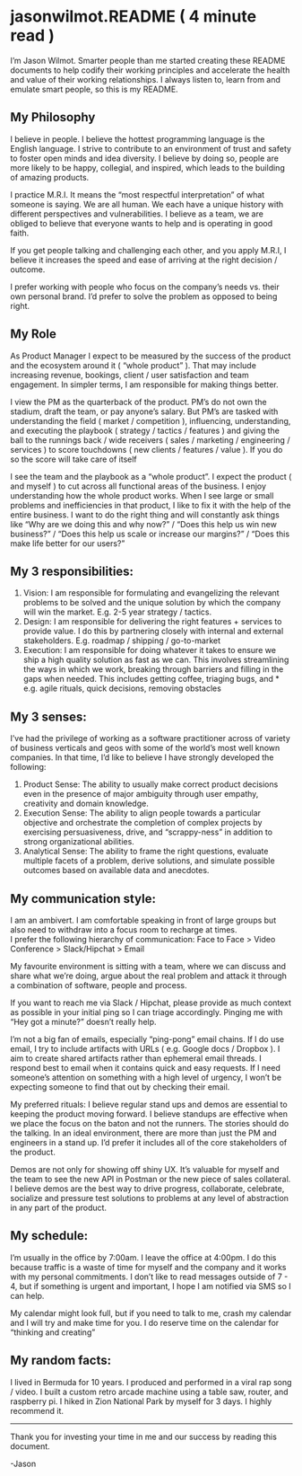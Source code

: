 # jasonwilmot.README ( 4 minute read )

I’m Jason Wilmot.  Smarter people than me started creating these README documents to help codify their working principles and accelerate the health and value of their working relationships.  I always listen to, learn from and emulate smart people, so this is my README.  
 
## My Philosophy
I believe in people.  I believe the hottest programming language is the English language.  I strive to contribute to an environment of trust and safety to foster open minds and idea diversity.  I believe by doing so, people are more likely to be happy, collegial, and inspired, which leads to the building of amazing products.
 
I practice M.R.I.  It means the “most respectful interpretation” of what someone is saying.   We are all human. We each have a unique history with different perspectives and vulnerabilities.  I believe as a team, we are obliged to believe that everyone wants to help and is operating in good faith.  

If you get people talking and challenging each other, and you apply M.R.I, I believe it increases the speed and ease of arriving at the right decision / outcome. 

I prefer working with people who focus on the company’s needs vs. their own personal brand.  I’d prefer to solve the problem as opposed to being right.

## My Role
As Product Manager I expect to be measured by the success of the product and the ecosystem around it ( “whole product” ).  That may include increasing revenue, bookings, client / user satisfaction and team engagement.  In simpler terms, I am responsible for making things better.   

I view the PM as the quarterback of the product.  PM’s do not own the stadium, draft the team, or pay anyone’s salary.  But PM’s are tasked with understanding the field ( market / competition ), influencing, understanding, and executing the playbook ( strategy / tactics / features ) and giving the ball to the runnings back / wide receivers ( sales / marketing / engineering / services ) to score touchdowns ( new clients / features / value ).   If you do so the score will take care of itself  
 
I see the team and the playbook as a “whole product”.  I expect the  product ( and myself ) to cut across all functional areas of the business.  I enjoy understanding how the whole product works. When I see large or small problems and inefficiencies in that product, I like to fix it with the help of the entire business. I want to do the right thing and will constantly ask things like “Why are we doing this and why now?” /  “Does this help us win new business?” /  “Does this help us scale or increase our margins?”  / “Does this make life better for our users?”
 
## My 3 responsibilities: 
1. Vision:  I am responsible for formulating and evangelizing the relevant problems to be solved and the unique solution by which the company will win the market.  E.g. 2-5 year strategy / tactics.
2. Design:  I am responsible for delivering the right features + services to provide value.  I do this by partnering closely with internal and external stakeholders.  E.g. roadmap / shipping / go-to-market
3. Execution:  I am responsible for doing whatever it takes to ensure we ship a high quality solution as fast as we can.  This involves streamlining the ways in which we work, breaking through barriers and filling in the gaps when needed.   This includes getting coffee, triaging bugs, and *  e.g. agile rituals, quick decisions, removing obstacles
 
## My 3 senses:
I’ve had the privilege of working as a software practitioner across of variety of business verticals and geos with some of the world’s most well known companies.  In that time, I’d like to believe I have strongly developed the following:  

1. Product Sense:  The ability to usually make correct product decisions even in the presence of major ambiguity through user empathy, creativity and domain knowledge. 
2. Execution Sense:  The ability to align people towards a particular objective and orchestrate the completion of complex projects by exercising persuasiveness, drive, and “scrappy-ness” in addition to strong organizational abilities.  
3. Analytical Sense:  The ability to frame the right questions, evaluate multiple facets of a problem, derive solutions, and simulate possible outcomes based on available data and anecdotes. 
 
## My communication style:  
I am an ambivert.  I am comfortable speaking in front of large groups but also need to withdraw into a focus room to recharge at times.  
I prefer the following hierarchy of communication:  Face to Face > Video Conference > Slack/Hipchat > Email 

My favourite environment is sitting with a team, where we can discuss and share what we’re doing, argue about the real problem and attack it through a combination of software, people and process.

If you want to reach me via Slack / Hipchat, please provide as much context as possible in your initial ping so I can triage accordingly.  Pinging me with “Hey got a minute?” doesn’t really help.

I’m not a big fan of emails, especially “ping-pong” email chains. If I do use email, I try to include artifacts with URLs ( e.g. Google docs / Dropbox ). I aim to create shared artifacts rather than ephemeral email threads.  I respond best to email when it contains quick and easy requests.   If I need someone’s attention on something with a high level of urgency, I won’t be expecting someone to find that out by checking their email.

My preferred rituals: I believe regular stand ups and demos are essential to keeping the product moving forward.  I believe standups are effective when we place the focus on the baton and not the runners.  The stories should do the talking.  In an ideal environment, there are more than just the PM and engineers in a stand up.  I’d prefer it includes all of the core stakeholders of the product.  

Demos are not only for showing off shiny UX.  It’s valuable for myself and the team to see the new API in Postman or the new piece of sales collateral.  I believe demos are the best way to drive progress, collaborate, celebrate, socialize and pressure test solutions to problems at any level of abstraction in any part of the product.
 
## My schedule:    
I’m usually in the office by 7:00am.  I leave the office at 4:00pm.  I do this because traffic is a waste of time for myself and the company and it works with my personal commitments.   I don’t like to read messages outside of 7 - 4, but if something is urgent and important, I hope I am notified via SMS so I can help.  

My calendar might look full, but if you need to talk to me, crash my calendar and I will try and make time for you.   I do reserve time on the calendar for “thinking and creating” 

## My random facts: 
I lived in Bermuda for 10 years.  I produced and performed in a viral rap song / video.  I built a custom retro arcade machine using a table saw, router, and raspberry pi.  I hiked in Zion National Park by myself for 3 days.  I highly recommend it.

---

Thank you for investing your time in me and our success by reading this document.

-Jason
 
